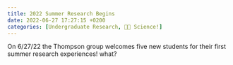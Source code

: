 ```yaml
---
title: 2022 Summer Research Begins
date: 2022-06-27 17:27:15 +0200
categories: [Undergraduate Research, 👩‍🔬 Science!]
---
```


On 6/27/22 the Thompson group welcomes five new students for their first summer research experiences! what?

